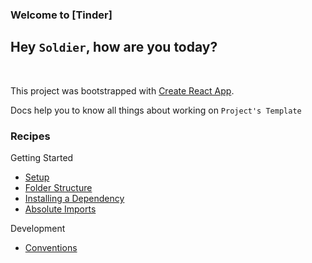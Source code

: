 ### Welcome to [Tinder]

## Hey `Soldier`, how are you today?

<br/>

This project was bootstrapped with [Create React App](https://github.com/facebook/create-react-app).

Docs help you to know all things about working on `Project's Template`

### Recipes

Getting Started

- [Setup](./docs/set-up.md)
- [Folder Structure](./docs/folder-structure.md)
- [Installing a Dependency](./docs/installing-a-dependency.md)
- [Absolute Imports](./docs/absolute-imports.md)

Development

- [Conventions](./docs/conventions.md)
